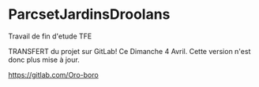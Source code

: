 # ParcsetJardinsDroolans
Travail de fin d'etude TFE

TRANSFERT du projet sur GitLab! Ce Dimanche 4 Avril. Cette version n'est donc plus mise à jour.

https://gitlab.com/Oro-boro
